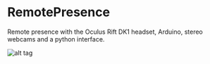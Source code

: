 # RemotePresence
Remote presence with the Oculus Rift DK1 headset, Arduino, stereo webcams and a python interface. 

![alt tag](https://github.com/LouisFoucard/RemotePresence/blob/master/RemotePresence.gif)
